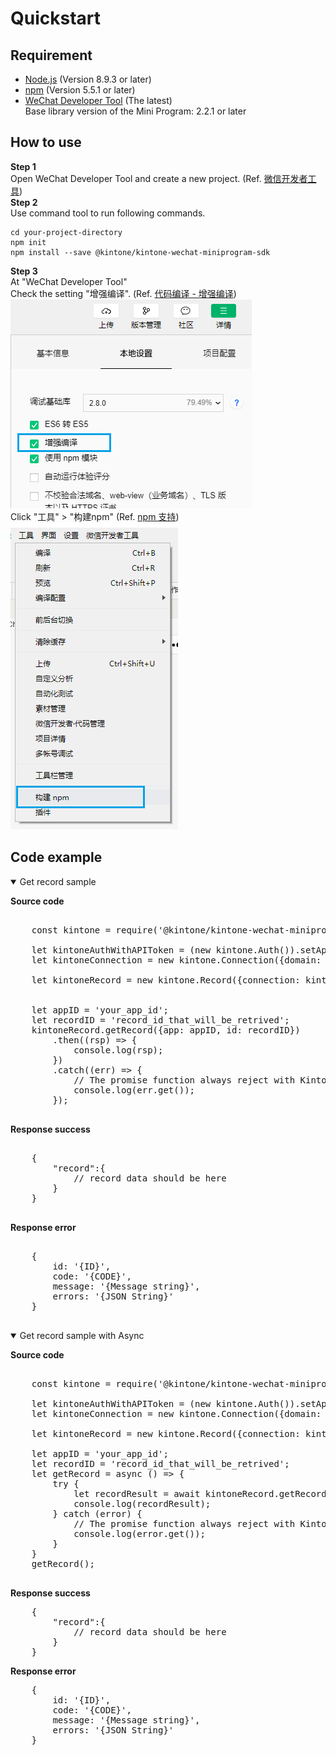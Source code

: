 # Quickstart

## Requirement

* [Node.js](https://nodejs.org/en/) (Version 8.9.3 or later)
* [npm](https://www.npmjs.com/package/extract-text-webpack-plugin) (Version 5.5.1 or later)
* [WeChat Developer Tool](https://developers.weixin.qq.com/miniprogram/dev/devtools/download.html) (The latest)<br>
Base library version of the Mini Program: 2.2.1 or later

## How to use
**Step 1**<br>
Open WeChat Developer Tool and create a new project. (Ref. [微信开发者工具](https://developers.weixin.qq.com/miniprogram/dev/devtools/devtools.html))<br>
**Step 2**<br>
Use command tool to run following commands.
```shell
cd your-project-directory
npm init
npm install --save @kintone/kintone-wechat-miniprogram-sdk
```
**Step 3**<br>
At "WeChat Developer Tool"<br>
Check the setting "增强编译". (Ref. [代码编译 - 增强编译](https://developers.weixin.qq.com/miniprogram/dev/devtools/codecompile.html#%E5%A2%9E%E5%BC%BA%E7%BC%96%E8%AF%91))<br>
![](../img/setting.PNG)<br>
Click "工具" > "构建npm" (Ref. [npm 支持](https://developers.weixin.qq.com/miniprogram/dev/devtools/npm.html))<br>
![](../img/build.PNG)<br>

## Code example

<details class="tab-container" open>
<Summary>Get record sample</Summary>

<strong class="tab-name">Source code</strong>
<pre class="inline-code">

    const kintone = require('@kintone/kintone-wechat-miniprogram-sdk');

    let kintoneAuthWithAPIToken = (new kintone.Auth()).setApiToken({apiToken: 'MY_TOKEN'});
    let kintoneConnection = new kintone.Connection({domain: 'your.FQDN.tld', auth: kintoneAuthWithAPIToken});

    let kintoneRecord = new kintone.Record({connection: kintoneConnection});


    let appID = 'your_app_id';
    let recordID = 'record_id_that_will_be_retrived';
    kintoneRecord.getRecord({app: appID, id: recordID})
        .then((rsp) => {
            console.log(rsp);
        })
        .catch((err) => {
            // The promise function always reject with KintoneAPIException
            console.log(err.get());
        });

</pre>
<strong class="tab-name">Response success</strong>
<pre class="inline-code">

    {
        "record":{
            // record data should be here
        }
    }

</pre>
<strong class="tab-name">Response error</strong>
<pre class="inline-code">

    {
        id: '{ID}',
        code: '{CODE}',
        message: '{Message string}',
        errors: '{JSON String}'
    }

</pre>
</details>

<details class="tab-container" open>
<Summary>Get record sample with Async</Summary>

<strong class="tab-name">Source code</strong>

<pre class="inline-code">

    const kintone = require('@kintone/kintone-wechat-miniprogram-sdk');

    let kintoneAuthWithAPIToken = (new kintone.Auth()).setApiToken({apiToken: 'MY_TOKEN'});
    let kintoneConnection = new kintone.Connection({domain: 'your.FQDN.tld', auth: kintoneAuthWithAPIToken});

    let kintoneRecord = new kintone.Record({connection: kintoneConnection});

    let appID = 'your_app_id';
    let recordID = 'record_id_that_will_be_retrived';
    let getRecord = async () => {
        try {
            let recordResult = await kintoneRecord.getRecord({app: appID, id: recordID});
            console.log(recordResult);
        } catch (error) {
            // The promise function always reject with KintoneAPIException
            console.log(error.get());
        }
    }
    getRecord();

</pre>

<strong class="tab-name">Response success</strong>

<pre class="inline-code">
    {
        "record":{
            // record data should be here
        }
    }
</pre>

<strong class="tab-name">Response error</strong>

<pre class="inline-code">
    { 
        id: '{ID}',
        code: '{CODE}',
        message: '{Message string}',
        errors: '{JSON String}'
    }
</pre>

</details>